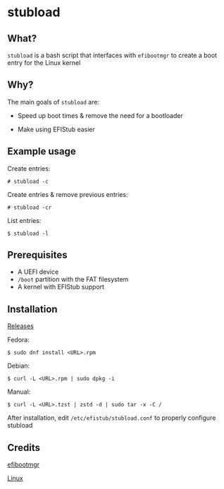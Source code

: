 # stubload

## What?
`stubload` is a bash script that interfaces with `efibootmgr` to create a boot entry for the Linux kernel

## Why?

The main goals of `stubload` are:

* Speed up boot times & remove the need for a bootloader

* Make using EFIStub easier

## Example usage
Create entries:

`# stubload -c`

Create entries & remove previous entries:

`# stubload -cr`

List entries:

`$ stubload -l`

## Prerequisites

* A UEFI device
* `/boot` partition with the FAT filesystem
* A kernel with EFIStub support

## Installation
[Releases](https://github.com/9Omori/stubload/releases/latest)

Fedora:

`$ sudo dnf install <URL>.rpm`

Debian:

`$ curl -L <URL>.rpm | sudo dpkg -i`

Manual:

`$ curl -L <URL>.tzst | zstd -d | sudo tar -x -C /`

After installation, edit `/etc/efistub/stubload.conf` to properly configure stubload

## Credits
[efibootmgr](https://github.com/rhboot/efibootmgr)

[Linux](https://www.kernel.org/)
